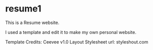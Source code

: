 # resume1
This is a Resume website.

I used a template and edit it to make my own personal website.

Template Credits:
Ceevee v1.0 Layout Stylesheet
url: styleshout.com
